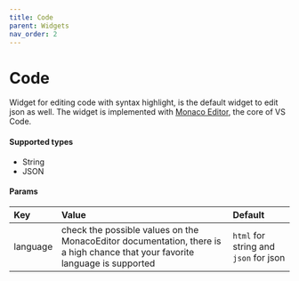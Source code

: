 ```yaml
---
title: Code
parent: Widgets
nav_order: 2
---
```


# Code

Widget for editing code with syntax highlight, is the default widget to edit json as well.
The widget is implemented with [Monaco Editor](https://microsoft.github.io/monaco-editor/), the core of VS Code.


#### Supported types
- String
- JSON

#### Params

| Key          | Value             | Default           |
|:-------------|:------------------|:------------------|
| language     | check the possible values on the MonacoEditor documentation, there is a high chance that your favorite language is supported | `html` for string and `json` for json |
